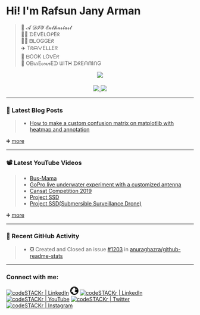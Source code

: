 # Hi! I'm Rafsun Jany Arman
> 👷 𝓐 𝓓𝓘𝓨 𝓔𝓷𝓽𝓱𝓾𝓼𝓲𝓪𝓼𝓽 <br>
> 🧑‍💻 ᗪEᐯEᒪOᑭEᖇ <br>
> ✍🏻 ᗷᒪOGGEᖇ <br>
> ✈️ TᖇᗩᐯEᒪᒪEᖇ <br>
> 📖 ᗷOOK ᒪOᐯEᖇ <br>
> 💭 OᗷᔕEᔕᔕEᗪ ᗯITᕼ ᗪᖇEᗩᗰIᑎG <br>

<div align="center">
  <img src="https://github-readme-stats.vercel.app/api/top-langs/?username=rjarman&layout=compact&langs_count=15&theme=midnight-purple">
</div>
<br>
<div align="center">
  <a href="https://github.com/rjarman">
    <img src="https://github-readme-stats.vercel.app/api?username=rjarman&hide=prs&count_private=true&show_icons=true&theme=midnight-purple">
  </a>
  <a href="https://github.com/rjarman">
    <img src="https://github-readme-stats.vercel.app/api/wakatime?username=rjarman&layout=compact&theme=midnight-purple&custom_title=Programming%20times%20since%20Jul%203%202021">
  </a>
</div>

---

### 📝 Latest Blog Posts
> - [How to make a custom confusion matrix on matplotlib with heatmap and annotation][b-1]


➕ [more][blog]


---

### 📽️ Latest YouTube Videos

<!-- YOUTUBE:START -->
> - [Bus-Mama][v-1]
> - [GoPro live underwater experiment with a customized antenna][v-2]
> - [Cansat Competition 2019][v-3]
> - [Project SSD][v-4]
> - [Project SSD(Submersible Surveillance Drone)][v-5]
<!-- YOUTUBE:END -->

➕ [more][youtube]

---

### 🤖 Recent GitHub Activity
  
> - ❎ Created and Closed an issue [#1203][g-1] in [anuraghazra/github-readme-stats][g-r-1]


---

### Connect with me:

[<img alt="codeSTACKr | LinkedIn" width="22px" src="https://cdn.jsdelivr.net/npm/simple-icons@v3/icons/linkedin.svg" />][linkedin]
[<img alt="codeSTACKr.com" width="22px" src="https://raw.githubusercontent.com/iconic/open-iconic/master/svg/globe.svg" />][website]
[<img alt="codeSTACKr | LinkedIn" width="22px" src="https://cdn.jsdelivr.net/npm/simple-icons@v3/icons/facebook.svg" />][facebook]
[<img alt="codeSTACKr | YouTube" width="22px" src="https://cdn.jsdelivr.net/npm/simple-icons@v3/icons/youtube.svg" />][youtube]
[<img alt="codeSTACKr | Twitter" width="22px" src="https://cdn.jsdelivr.net/npm/simple-icons@v3/icons/twitter.svg" />][twitter]
[<img alt="codeSTACKr | Instagram" width="22px" src="https://cdn.jsdelivr.net/npm/simple-icons@v3/icons/instagram.svg" />][instagram]




<!-- variables -->


<!-- top blogs -->
[b-1]: https://blog.heaplinker.com/How-to-make-a-custom-confusion-matrix-on-matplotlib-with-heatmap-and-annotation-2021070218326405004/

<!-- top videos -->
[v-1]: https://www.youtube.com/watch?v=PRGWfR-jds8
[v-2]: https://www.youtube.com/watch?v=IBiIrE5bug4
[v-3]: https://www.youtube.com/watch?v=lEZIw179Z9g
[v-4]: https://www.youtube.com/watch?v=Bjey5LLKLys
[v-5]: https://www.youtube.com/watch?v=CMx_3bCBOGY

<!-- git activity -->
[g-1]: https://github.com/anuraghazra/github-readme-stats/issues/1203
[g-r-1]: https://github.com/anuraghazra/github-readme-stats

[blog]: https://blog.heaplinker.com
[website]: https://blog.heaplinker.com

[youtube]: https://www.youtube.com/channel/UCqc2HXrZQjuYUxKHhNFU8WQ

[linkedin]: https://linkedin.com/in/rafsun-jany-arman
[facebook]: https://www.facebook.com/rafsunjany.arman.1
[twitter]: https://twitter.com/_rjarman
[instagram]: https://instagram.com/_rjarman

